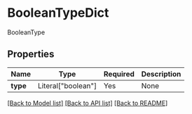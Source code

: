 # BooleanTypeDict

BooleanType

## Properties
| Name | Type | Required | Description |
| ------------ | ------------- | ------------- | ------------- |
**type** | Literal["boolean"] | Yes | None |


[[Back to Model list]](../../../README.md#models-v2-link) [[Back to API list]](../../../README.md#apis-v2-link) [[Back to README]](../../../README.md)
